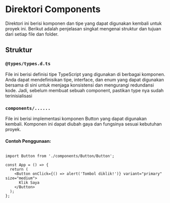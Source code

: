 # Direktori Components

Direktori ini berisi komponen dan tipe yang dapat digunakan kembali untuk proyek ini. Berikut adalah penjelasan singkat mengenai struktur dan tujuan dari setiap file dan folder.

## Struktur

### `@types/types.d.ts`
File ini berisi definisi tipe TypeScript yang digunakan di berbagai komponen. Anda dapat mendefinisikan tipe, interface, dan enum yang dapat digunakan bersama di sini untuk menjaga konsistensi dan mengurangi redundansi kode. Jadi, sebelum membuat sebuah component, pastikan type nya sudah terinisialisasi

### `components/......`
File ini berisi implementasi komponen Button yang dapat digunakan kembali. Komponen ini dapat diubah gaya dan fungsinya sesuai kebutuhan proyek.

#### Contoh Penggunaan:
```tsx

import Button from './components/Button/Button';

const App = () => {
  return (
    <Button onClick={() => alert('Tombol diklik!')} variant="primary" size="medium">
      Klik Saya
    </Button>
  );
};

```
